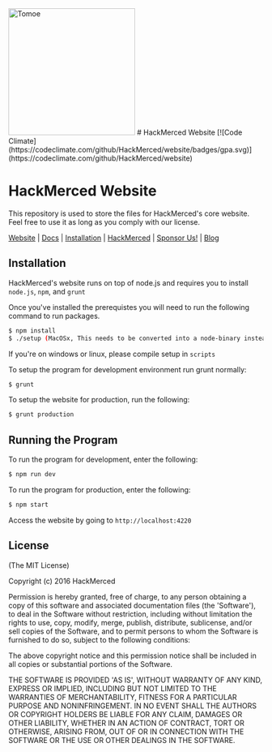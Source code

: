 <img src="/assets/images/logos/logo_blue.png" alt="Tomoe" width=250 >
# HackMerced Website
[![Code Climate](https://codeclimate.com/github/HackMerced/website/badges/gpa.svg)](https://codeclimate.com/github/HackMerced/website)

# HackMerced Website

This repository is used to store the files for HackMerced's core website. Feel free to use it as long as you comply with our license.

[Website](http://tomoe.hackmerced.com) |
[Docs](http://tomoe.hackmerced.com/docs) |
[Installation](http://tomoe.hackmerced.com/install) |
[HackMerced](http://hackmerced.com) |
[Sponsor Us!](http://hackmerced.com/sponsor) |
[Blog](https://blog.hackmerced.com/)

## Installation ##

HackMerced's website runs on top of node.js and requires you to install `node.js`, `npm`, and `grunt`

Once you've installed the prerequistes you will need to run the following command to run packages.

```bash
$ npm install
$ ./setup (MacOSx, This needs to be converted into a node-binary instead of a C binary)
```

If you're on windows or linux, please compile setup in `scripts`

To setup the program for development environment run grunt normally:

```bash
$ grunt
```

To setup the website for production, run the following:

```bash
$ grunt production
```

## Running the Program ##
To run the program for development, enter the following:
```bash
$ npm run dev
```

To run the program for production, enter the following:
```bash
$ npm start
```

Access the website by going to `http://localhost:4220`

## License

(The MIT License)

Copyright (c) 2016 HackMerced

Permission is hereby granted, free of charge, to any person obtaining a copy of this software and associated documentation files (the 'Software'), to deal in the Software without restriction, including without limitation the rights to use, copy, modify, merge, publish, distribute, sublicense, and/or sell copies of the Software, and to permit persons to whom the Software is furnished to do so, subject to the following conditions:

The above copyright notice and this permission notice shall be included in all copies or substantial portions of the Software.

THE SOFTWARE IS PROVIDED 'AS IS', WITHOUT WARRANTY OF ANY KIND, EXPRESS OR IMPLIED, INCLUDING BUT NOT LIMITED TO THE WARRANTIES OF MERCHANTABILITY, FITNESS FOR A PARTICULAR PURPOSE AND NONINFRINGEMENT. IN NO EVENT SHALL THE AUTHORS OR COPYRIGHT HOLDERS BE LIABLE FOR ANY CLAIM, DAMAGES OR OTHER LIABILITY, WHETHER IN AN ACTION OF CONTRACT, TORT OR OTHERWISE, ARISING FROM, OUT OF OR IN CONNECTION WITH THE SOFTWARE OR THE USE OR OTHER DEALINGS IN THE SOFTWARE.
